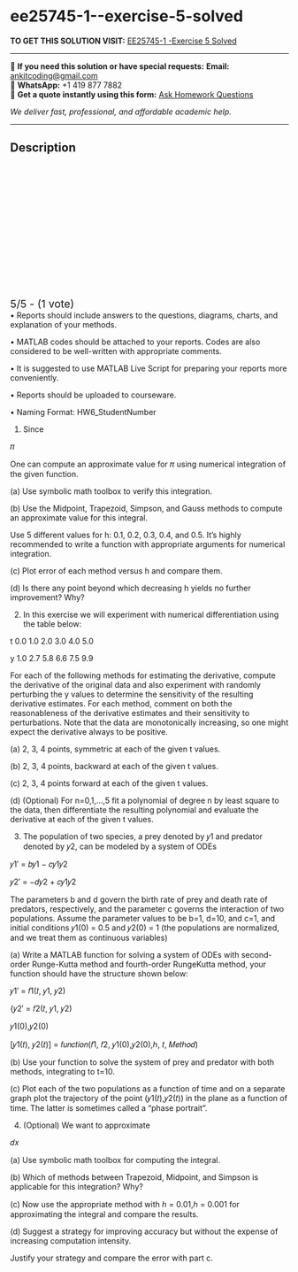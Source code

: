 # ee25745-1--exercise-5-solved
**TO GET THIS SOLUTION VISIT:** [EE25745-1 -Exercise 5 Solved](https://www.ankitcodinghub.com/product/ee25745-1-solved-5/)


---

📩 **If you need this solution or have special requests:** **Email:** ankitcoding@gmail.com  
📱 **WhatsApp:** +1 419 877 7882  
📄 **Get a quote instantly using this form:** [Ask Homework Questions](https://www.ankitcodinghub.com/services/ask-homework-questions/)

*We deliver fast, professional, and affordable academic help.*

---

<h2>Description</h2>



<div class="kk-star-ratings kksr-auto kksr-align-center kksr-valign-top" data-payload="{&quot;align&quot;:&quot;center&quot;,&quot;id&quot;:&quot;112808&quot;,&quot;slug&quot;:&quot;default&quot;,&quot;valign&quot;:&quot;top&quot;,&quot;ignore&quot;:&quot;&quot;,&quot;reference&quot;:&quot;auto&quot;,&quot;class&quot;:&quot;&quot;,&quot;count&quot;:&quot;1&quot;,&quot;legendonly&quot;:&quot;&quot;,&quot;readonly&quot;:&quot;&quot;,&quot;score&quot;:&quot;5&quot;,&quot;starsonly&quot;:&quot;&quot;,&quot;best&quot;:&quot;5&quot;,&quot;gap&quot;:&quot;4&quot;,&quot;greet&quot;:&quot;Rate this product&quot;,&quot;legend&quot;:&quot;5\/5 - (1 vote)&quot;,&quot;size&quot;:&quot;24&quot;,&quot;title&quot;:&quot;EE25745-1 -Exercise 5  Solved&quot;,&quot;width&quot;:&quot;138&quot;,&quot;_legend&quot;:&quot;{score}\/{best} - ({count} {votes})&quot;,&quot;font_factor&quot;:&quot;1.25&quot;}">

<div class="kksr-stars">

<div class="kksr-stars-inactive">
            <div class="kksr-star" data-star="1" style="padding-right: 4px">


<div class="kksr-icon" style="width: 24px; height: 24px;"></div>
        </div>
            <div class="kksr-star" data-star="2" style="padding-right: 4px">


<div class="kksr-icon" style="width: 24px; height: 24px;"></div>
        </div>
            <div class="kksr-star" data-star="3" style="padding-right: 4px">


<div class="kksr-icon" style="width: 24px; height: 24px;"></div>
        </div>
            <div class="kksr-star" data-star="4" style="padding-right: 4px">


<div class="kksr-icon" style="width: 24px; height: 24px;"></div>
        </div>
            <div class="kksr-star" data-star="5" style="padding-right: 4px">


<div class="kksr-icon" style="width: 24px; height: 24px;"></div>
        </div>
    </div>

<div class="kksr-stars-active" style="width: 138px;">
            <div class="kksr-star" style="padding-right: 4px">


<div class="kksr-icon" style="width: 24px; height: 24px;"></div>
        </div>
            <div class="kksr-star" style="padding-right: 4px">


<div class="kksr-icon" style="width: 24px; height: 24px;"></div>
        </div>
            <div class="kksr-star" style="padding-right: 4px">


<div class="kksr-icon" style="width: 24px; height: 24px;"></div>
        </div>
            <div class="kksr-star" style="padding-right: 4px">


<div class="kksr-icon" style="width: 24px; height: 24px;"></div>
        </div>
            <div class="kksr-star" style="padding-right: 4px">


<div class="kksr-icon" style="width: 24px; height: 24px;"></div>
        </div>
    </div>
</div>


<div class="kksr-legend" style="font-size: 19.2px;">
            5/5 - (1 vote)    </div>
    </div>
• Reports should include answers to the questions, diagrams, charts, and explanation of your methods.

• MATLAB codes should be attached to your reports. Codes are also considered to be well-written with appropriate comments.

• It is suggested to use MATLAB Live Script for preparing your reports more conveniently.

• Reports should be uploaded to courseware.

• Naming Format: HW6_StudentNumber

1. Since

𝜋

One can compute an approximate value for 𝜋 using numerical integration of the given function.

(a) Use symbolic math toolbox to verify this integration.

(b) Use the Midpoint, Trapezoid, Simpson, and Gauss methods to compute an approximate value for this integral.

Use 5 different values for h: 0.1, 0.2, 0.3, 0.4, and 0.5. It’s highly recommended to write a function with appropriate arguments for numerical integration.

(c) Plot error of each method versus h and compare them.

(d) Is there any point beyond which decreasing h yields no further improvement? Why?

2. In this exercise we will experiment with numerical differentiation using the table below:

t 0.0 1.0 2.0 3.0 4.0 5.0

y 1.0 2.7 5.8 6.6 7.5 9.9

For each of the following methods for estimating the derivative, compute the derivative of the original data and also experiment with randomly perturbing the y values to determine the sensitivity of the resulting derivative estimates. For each method, comment on both the reasonableness of the derivative estimates and their sensitivity to perturbations. Note that the data are monotonically increasing, so one might expect the derivative always to be positive.

(a) 2, 3, 4 points, symmetric at each of the given t values.

(b) 2, 3, 4 points, backward at each of the given t values.

(c) 2, 3, 4 points forward at each of the given t values.

(d) (Optional) For n=0,1,…,5 fit a polynomial of degree n by least square to the data, then differentiate the resulting polynomial and evaluate the derivative at each of the given t values.

3. The population of two species, a prey denoted by 𝑦1 and predator denoted by 𝑦2, can be modeled by a system of ODEs

𝑦1′ = 𝑏𝑦1 − 𝑐𝑦1𝑦2

𝑦2′ = −𝑑𝑦2 + 𝑐𝑦1𝑦2

The parameters b and d govern the birth rate of prey and death rate of predators, respectively, and the parameter c governs the interaction of two populations. Assume the parameter values to be b=1, d=10, and c=1, and initial conditions 𝑦1(0) = 0.5 and 𝑦2(0) = 1 (the populations are normalized, and we treat them as continuous variables)

(a) Write a MATLAB function for solving a system of ODEs with second-order Runge-Kutta method and fourth-order RungeKutta method, your function should have the structure shown below:

𝑦1′ = 𝑓1(𝑡, 𝑦1, 𝑦2)

{𝑦2′ = 𝑓2(𝑡, 𝑦1, 𝑦2)

𝑦1(0),𝑦2(0)

[𝑦1(𝑡), 𝑦2(𝑡)] = 𝑓𝑢𝑛𝑐𝑡𝑖𝑜𝑛(𝑓1, 𝑓2, 𝑦1(0),𝑦2(0),ℎ, 𝑡, 𝑀𝑒𝑡ℎ𝑜𝑑)

(b) Use your function to solve the system of prey and predator with both methods, integrating to t=10.

(c) Plot each of the two populations as a function of time and on a separate graph plot the trajectory of the point (𝑦1(𝑡),𝑦2(𝑡)) in the plane as a function of time. The latter is sometimes called a “phase portrait”.

4. (Optional) We want to approximate

𝑑𝑥

(a) Use symbolic math toolbox for computing the integral.

(b) Which of methods between Trapezoid, Midpoint, and Simpson is applicable for this integration? Why?

(c) Now use the appropriate method with ℎ = 0.01,ℎ = 0.001 for approximating the integral and compare the results.

(d) Suggest a strategy for improving accuracy but without the expense of increasing computation intensity.

Justify your strategy and compare the error with part c.
